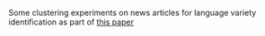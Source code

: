 Some clustering experiments on news articles for language variety identification
as part of [this paper](https://www.academia.edu/28481736/A_Computational_Approach_to_the_Study_of_Portuguese_Newspapers_Published_in_Macau)
